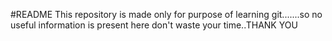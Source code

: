 #README
This repository is made only for purpose of learning git.......so no useful information is present here don't waste your time..THANK YOU
